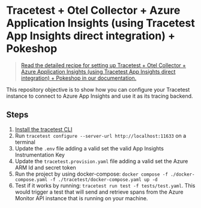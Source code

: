 # Tracetest + Otel Collector + Azure Application Insights (using Tracetest App Insights direct integration) + Pokeshop

> [Read the detailed recipe for setting up Tracetest + Otel Collector + Azure Application Insights (using Tracetest App Insights direct integration) + Pokeshop in our documentation.](https://docs.tracetest.io/examples-tutorials/recipes/running-tracetest-with-azure-app-insights-pokeshop)

This repository objective is to show how you can configure your Tracetest instance to connect to Azure App Insights and use it as its tracing backend.

## Steps

1. [Install the tracetest CLI](https://docs.tracetest.io/installing/)
2. Run `tracetest configure --server-url http://localhost:11633` on a terminal
3. Update the `.env` file adding a valid set the valid App Insights Instrumentation Key
4. Update the `tracetest.provision.yaml` file adding a valid set the Azure ARM Id and secret token
5. Run the project by using docker-compose: `docker compose -f ./docker-compose.yaml -f ./tracetest/docker-compose.yaml up -d`
6. Test if it works by running: `tracetest run test -f tests/test.yaml`. This would trigger a test that will send and retrieve spans from the Azure Monitor API instance that is running on your machine.
